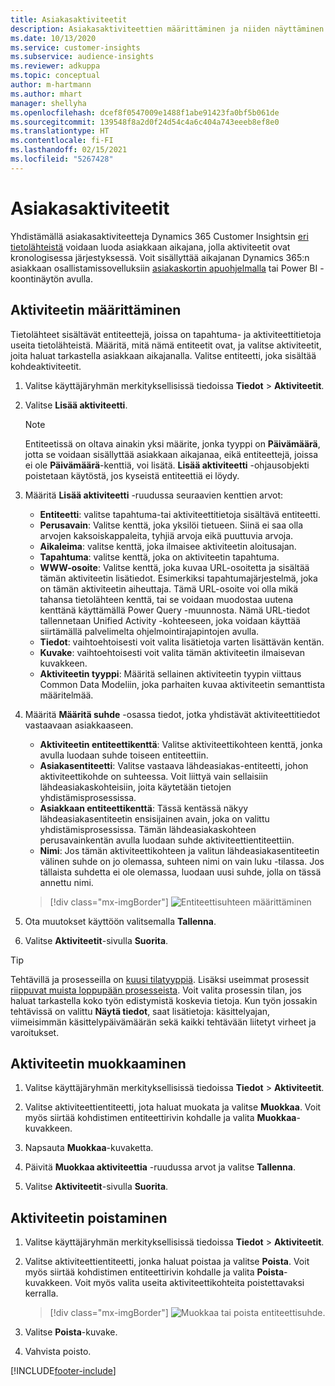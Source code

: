 ```yaml
---
title: Asiakasaktiviteetit
description: Asiakasaktiviteettien määrittäminen ja niiden näyttäminen asiakkaan aikajanalla.
ms.date: 10/13/2020
ms.service: customer-insights
ms.subservice: audience-insights
ms.reviewer: adkuppa
ms.topic: conceptual
author: m-hartmann
ms.author: mhart
manager: shellyha
ms.openlocfilehash: dcef8f0547009e1488f1abe91423fa0bf5b061de
ms.sourcegitcommit: 139548f8a2d0f24d54c4a6c404a743eeeb8ef8e0
ms.translationtype: HT
ms.contentlocale: fi-FI
ms.lasthandoff: 02/15/2021
ms.locfileid: "5267428"
---
```

# <a name="customer-activities"></a>Asiakasaktiviteetit

Yhdistämällä asiakasaktiviteetteja Dynamics 365 Customer Insightsin [eri tietolähteistä](data-sources.md) voidaan luoda asiakkaan aikajana, jolla aktiviteetit ovat kronologisessa järjestyksessä. Voit sisällyttää aikajanan Dynamics 365:n asiakkaan osallistamissovelluksiin [asiakaskortin apuohjelmalla](customer-card-add-in.md) tai Power BI -koontinäytön avulla.

## <a name="define-an-activity"></a>Aktiviteetin määrittäminen

Tietolähteet sisältävät entiteettejä, joissa on tapahtuma- ja aktiviteettitietoja useita tietolähteistä. Määritä, mitä nämä entiteetit ovat, ja valitse aktiviteetit, joita haluat tarkastella asiakkaan aikajanalla. Valitse entiteetti, joka sisältää kohdeaktiviteetit.

1. Valitse käyttäjäryhmän merkityksellisissä tiedoissa **Tiedot** > **Aktiviteetit**.

1. Valitse **Lisää aktiviteetti**.

   > [!NOTE]
   > Entiteetissä on oltava ainakin yksi määrite, jonka tyyppi on **Päivämäärä**, jotta se voidaan sisällyttää asiakkaan aikajanaa, eikä entiteettejä, joissa ei ole **Päivämäärä**-kenttiä, voi lisätä. **Lisää aktiviteetti** -ohjausobjekti poistetaan käytöstä, jos kyseistä entiteettiä ei löydy.

1. Määritä **Lisää aktiviteetti** -ruudussa seuraavien kenttien arvot:

   - **Entiteetti**: valitse tapahtuma-tai aktiviteettitietoja sisältävä entiteetti.
   - **Perusavain**: Valitse kenttä, joka yksilöi tietueen. Siinä ei saa olla arvojen kaksoiskappaleita, tyhjiä arvoja eikä puuttuvia arvoja.
   - **Aikaleima**: valitse kenttä, joka ilmaisee aktiviteetin aloitusajan.
   - **Tapahtuma**: valitse kenttä, joka on aktiviteetin tapahtuma.
   - **WWW-osoite**: Valitse kenttä, joka kuvaa URL-osoitetta ja sisältää tämän aktiviteetin lisätiedot. Esimerkiksi tapahtumajärjestelmä, joka on tämän aktiviteetin aiheuttaja. Tämä URL-osoite voi olla mikä tahansa tietolähteen kenttä, tai se voidaan muodostaa uutena kenttänä käyttämällä Power Query -muunnosta. Nämä URL-tiedot tallennetaan Unified Activity -kohteeseen, joka voidaan käyttää siirtämällä palvelimelta ohjelmointirajapintojen avulla.
   - **Tiedot**: vaihtoehtoisesti voit valita lisätietoja varten lisättävän kentän.
   - **Kuvake**: vaihtoehtoisesti voit valita tämän aktiviteetin ilmaisevan kuvakkeen.
   - **Aktiviteetin tyyppi**: Määritä sellainen aktiviteetin tyypin viittaus Common Data Modeliin, joka parhaiten kuvaa aktiviteetin semanttista määritelmää.

1. Määritä **Määritä suhde** -osassa tiedot, jotka yhdistävät aktiviteettitiedot vastaavaan asiakkaaseen.

    - **Aktiviteetin entiteettikenttä**: Valitse aktiviteettikohteen kenttä, jonka avulla luodaan suhde toiseen entiteettiin.
    - **Asiakasentiteetti**: Valitse vastaava lähdeasiakas-entiteetti, johon aktiviteettikohde on suhteessa. Voit liittyä vain sellaisiin lähdeasiakaskohteisiin, joita käytetään tietojen yhdistämisprosessissa.
    - **Asiakkaan entiteettikenttä**: Tässä kentässä näkyy lähdeasiakasentiteetin ensisijainen avain, joka on valittu yhdistämisprosessissa. Tämän lähdeasiakaskohteen perusavainkentän avulla luodaan suhde aktiviteettientiteettiin.
    - **Nimi**: Jos tämän aktiviteettikohteen ja valitun lähdeasiakasentiteetin välinen suhde on jo olemassa, suhteen nimi on vain luku -tilassa. Jos tällaista suhdetta ei ole olemassa, luodaan uusi suhde, jolla on tässä annettu nimi.
   
   > [!div class="mx-imgBorder"]
   > ![Entiteettisuhteen määrittäminen](media/activities-entities-define.png "Entiteettisuhteen määrittäminen")

1. Ota muutokset käyttöön valitsemalla **Tallenna**.

1. Valitse **Aktiviteetit**-sivulla **Suorita**.

> [!TIP]
> Tehtävillä ja prosesseilla on [kuusi tilatyyppiä](system.md#status-types). Lisäksi useimmat prosessit [riippuvat muista loppupään prosesseista](system.md#refresh-policies). Voit valita prosessin tilan, jos haluat tarkastella koko työn edistymistä koskevia tietoja. Kun työn jossakin tehtävissä on valittu **Näytä tiedot**, saat lisätietoja: käsittelyajan, viimeisimmän käsittelypäivämäärän sekä kaikki tehtävään liitetyt virheet ja varoitukset.

## <a name="edit-an-activity"></a>Aktiviteetin muokkaaminen

1. Valitse käyttäjäryhmän merkityksellisissä tiedoissa **Tiedot** > **Aktiviteetit**.

2. Valitse aktiviteettientiteetti, jota haluat muokata ja valitse **Muokkaa**. Voit myös siirtää kohdistimen entiteettirivin kohdalle ja valita **Muokkaa**-kuvakkeen.

3. Napsauta **Muokkaa**-kuvaketta.

4. Päivitä **Muokkaa aktiviteettia** -ruudussa arvot ja valitse **Tallenna**.

5. Valitse **Aktiviteetit**-sivulla **Suorita**.

## <a name="delete-an-activity"></a>Aktiviteetin poistaminen

1. Valitse käyttäjäryhmän merkityksellisissä tiedoissa **Tiedot** > **Aktiviteetit**.

2. Valitse aktiviteettientiteetti, jonka haluat poistaa ja valitse **Poista**. Voit myös siirtää kohdistimen entiteettirivin kohdalle ja valita **Poista**-kuvakkeen. Voit myös valita useita aktiviteettikohteita poistettavaksi kerralla.
   > [!div class="mx-imgBorder"]
   > ![Muokkaa tai poista entiteettisuhde](media/activities-entities-edit-delete.png "Muokkaa tai poista entiteettisuhde").

3. Valitse **Poista**-kuvake.

4. Vahvista poisto.


[!INCLUDE[footer-include](../includes/footer-banner.md)]